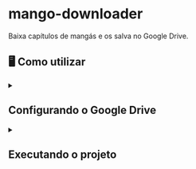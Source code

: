 # mango-downloader
Baixa capítulos de mangás e os salva no Google Drive.

## 🖥️ Como utilizar
<details>
<summary><h2>Configurando o Google Drive</h2></summary>

1. Crie uma pasta no [Google Drive](https://drive.google.com/drive/my-drive) para onde serão feitos os uploads dos arquivos;
2. Entre na [Google Cloud Plataform](https://console.cloud.google.com) e clique em **Criar Projeto**;
3. Digite o nome do projeto e depois clique em **Criar**;
4. Clique no menu lateral esquerdo, e depois selecione a opção **APIs e serviços**;
5. No menu lateral esquerdo, clique em **Biblioteca**;
6. Na caixa de pesquisa, procure por **Google Drive**;
7. Clique no resultado **Google Drive API**, e clique em **Ativar**;
8. No menu lateral esquerdo, clique em **Credenciais**;
9. Clique em **Criar Credenciais** no topo da página, e em **ID doCliente OAuth**;
10. Clique no botão **Configurar Tela de Consentimento**;
11. Em **User Type**<sup>1</sup> selecione **Externo**, e clique em **Criar**;
12. Em **Informações do app**, digite<sup>2</sup> o **Nome do app** e selecione um **E-mail para suporte do usuário**;
13. Em **Dados de contato do desenvolvedor**, digite **Endereços de e-mail** para o contato, e depois clique em **Salvar e continar**;
14. Em **Escopos** clique em **Salvar e continar**;
15. Em **Usuários de teste**, adicione a conta Google que deseja fazer upload dos arquivos (a mesma em que foi criada a pasta no passo **1** - [Configurando o Google Drive](#configurando-o-google-drive)), e clique em **Salvar e continar**;
16. Em **Resumo** clique em **Voltar para o Painel**;
17. Repita os passos **7** e **8**;
18. Mas agora, selecione **App para computador**, digite o **Nome**, e clique em **Criar**;
19. Copie o **ID de cliente** e ** Chave secreta de cliente**, clique em **Fazer download do JSON** e logo depois clique no botaõ **OK**;
20. Faça um Fork deste repositório (caso queira modificá-lo) ou somente clone-o;
21. Coloque o arquivo contendo as credenciais (`.json`) na pasta do projeto;
22. Renomei o arquivo contendo as credenciais (`.json`) para `client_secrets.json`.


###### Obs<sup>1</sup>: Caso seja um usuário do Google Workspace, poderá utilizar a opção **Interno** caso deseje. ######
###### Obs<sup>2</sup>: Caso queira poderá preencher os demais campos não obrigatórios também. ######

</details>

<details>
<summary><h2>Executando o projeto</h2></summary>

1. O projeto executa comandos diretamente no [Sistema Operacional](https://en.wikipedia.org/wiki/Operating_system), desa forma, o mesmo possui a depedência operacional **zip**, então antes de executá-lo, é necessário garantir que a mesma já está instalada, caso não esteja, busque qual o comando para instar na sua distribuição Linux. Alguns exemplos:
   ```powershell
   # Debian-based
   sudo apt install zip
   ```
   ```powershell
   # Redhat 
   sudo dnf install zip
   ```
   ```powershell
   # Arch-based 
   sudo pacman -S zip
   ```
   ```powershell
   # OpenSUSE
   sudo zypper install zip
   ```
2. Faça o download das dependências do projeto:
   ```powershell
   pip install -r requirements.txt
   ```
   ou
   ```powershell
   pip3 install -r requirements.txt
   ```
3. Faça uma cópia do arquivo `.env.example` com o nome de `.env`, ou altere o nome do arquivo `.env.example` para `.env`:
   ```powershell
   cp .env.example .env
   ```
   ou
   ```powershell
   mv .env.example .env
   ```
4. Faça uma cópia do arquivo `settings.example.yaml` com o nome de `settings.yaml`, ou altere o nome do arquivo `settings.example.yaml` para `settings.yaml`:
   ```powershell
   cp settings.example.yaml settings.yaml
   ```
   ou
   ```powershell
   mv settings.example.yaml settings.yaml
   ```
5. Abra o arquivo `.env` e preencha os campos:
   1. [Opcional] `GOOGLE_DRIVE_LINK` link para acessar a pasta em que será feito o upload dos arquivos (passo **1** - [Configurando o Google Drive](#configurando-o-google-drive))
   2. `FOLDER_ID` ID da pasta em que será feito o upload dos arquivos (passo **1** - [Configurando o Google Drive](#configurando-o-google-drive)), por exemplo no link "https://drive.google.com/drive/folders/id_da_pasta"
6. Abra o arquivo `settings.yaml` e preencha os campos `client_id` e `client_secret`, com o que foi copiado<sup>3</sup> no passo **19** - [Configurando o Google Drive](#configurando-o-google-drive);
7. Após isso, com um terminal aberto no diretório do projeto, basta executar o comando<sup>4</sup>:
   ```powershell
   python src/main.py
   ```

###### Obs<sup>3</sup>: Caso não tenha copiado, acesse a [Google Cloud Plataform](https://console.cloud.google.com), na aba de **Credenciais** do projeto, em **IDs do cliente OAuth 2.0**, clique em **Editar cliente OAuth**, e então copie o **ID do cliente** e a **Chave secreta do cliente**. ######
###### Obs<sup>4</sup>: Somente na primeira vez que executar o programa, será necessário se autenticar utilizando uma conta Google, deve ser a mesma em que foi criada a pasta (passo **1** - [Configurando o Google Drive](#configurando-o-google-drive)) e a mesma definida no passo **15** - [Configurando o Google Drive](#configurando-o-google-drive). ######

</details>
